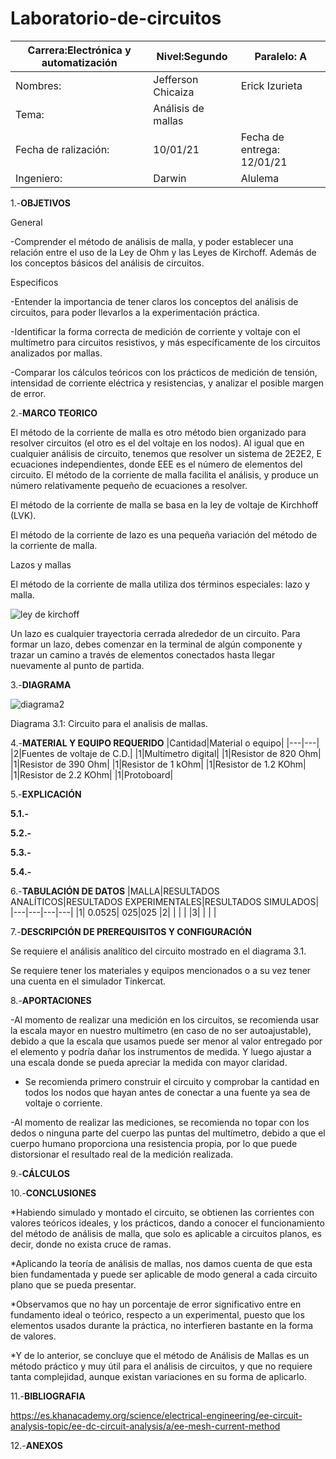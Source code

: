# Laboratorio-de-circuitos
|Carrera:Electrónica y automatización|Nivel:Segundo|Paralelo: A|
|---|---|---|
|Nombres:|Jefferson Chicaiza| Erick Izurieta|
|Tema:|Análisis de mallas| |
|Fecha de ralización:| 10/01/21|Fecha de entrega: 12/01/21|
|Ingeniero:| Darwin|Alulema |

1.-**OBJETIVOS**

General 

-Comprender el método de análisis de malla, y poder establecer una relación entre el uso de la Ley de Ohm y las Leyes de Kirchoff. Además de los conceptos básicos del análisis de circuitos.

Especificos

-Entender la importancia de tener claros los conceptos del análisis de circuitos, para   poder   llevarlos   a   la experimentación práctica.

-Identificar la forma correcta de medición de corriente y voltaje con el multímetro para circuitos resistivos, y más específicamente de los circuitos analizados por mallas.

-Comparar los cálculos teóricos con los prácticos de medición de tensión, intensidad de
corriente eléctrica y resistencias, y analizar el posible margen de error.

2.-**MARCO TEORICO**

El método de la corriente de malla es otro método bien organizado para resolver circuitos (el otro es el del voltaje en los nodos). Al igual que en cualquier análisis de circuito, tenemos que resolver un sistema de 2E2E2, E ecuaciones independientes, donde EEE es el número de elementos del circuito. El método de la corriente de malla facilita el análisis, y produce un número relativamente pequeño de ecuaciones a resolver.

El método de la corriente de malla se basa en la ley de voltaje de Kirchhoff (LVK).

El método de la corriente de lazo es una pequeña variación del método de la corriente de malla.

Lazos y mallas

El método de la corriente de malla utiliza dos términos especiales: lazo y malla.

![ley de kirchoff](https://user-images.githubusercontent.com/75336529/104218947-776df380-540b-11eb-99e5-7e8b42d7c406.png)

Un lazo es cualquier trayectoria cerrada alrededor de un circuito. Para formar un lazo, debes comenzar en la terminal de algún componente y trazar un camino a través de elementos conectados hasta llegar nuevamente al punto de partida.

3.-**DIAGRAMA**

![diagrama2](https://user-images.githubusercontent.com/75336529/104114304-eeeb3800-52d0-11eb-85ee-852eb00cabb1.png)

Diagrama 3.1: Circuito para el analisis de mallas.

4.-**MATERIAL Y EQUIPO REQUERIDO**
|Cantidad|Material o equipo|
|---|---|
|2|Fuentes de voltaje de C.D.|
|1|Multímetro digital|
|1|Resistor de 820 Ohm|
|1|Resistor de 390 Ohm|
|1|Resistor de 1 kOhm|
|1|Resistor de 1.2 KOhm|
|1|Resistor de 2.2 KOhm|
|1|Protoboard|

5.-**EXPLICACIÓN**

**5.1.-**

**5.2.-**

**5.3.-**

**5.4.-**

6.-**TABULACIÓN DE DATOS**
|MALLA|RESULTADOS ANALÍTICOS|RESULTADOS EXPERIMENTALES|RESULTADOS SIMULADOS|
|---|---|---|---|
|1| 0.0525| 025|025
|2| | | |
|3| | | |

7.-**DESCRIPCIÓN DE PREREQUISITOS Y CONFIGURACIÓN**

Se requiere el análisis analítico del circuito mostrado en el diagrama 3.1.

Se requiere tener los materiales y equipos mencionados o a su vez tener una cuenta en el simulador Tinkercat.

8.-**APORTACIONES**

-Al momento de realizar una medición en los circuitos, se recomienda usar la escala mayor en nuestro multímetro (en caso de no ser autoajustable), debido a que la escala que usamos puede ser menor al valor entregado por el elemento y podría dañar los instrumentos de medida. Y luego ajustar a una escala donde se pueda apreciar la medida con mayor claridad. 

- Se recomienda primero construir el circuito y comprobar la cantidad en todos los nodos que hayan antes de conectar a una fuente ya sea de voltaje o corriente.

-Al momento de realizar las mediciones, se recomienda no topar con los dedos o ninguna parte del cuerpo las puntas del multímetro, debido a que el cuerpo humano proporciona una resistencia propia, por lo que puede distorsionar el resultado real de la medición realizada.

9.-**CÁLCULOS**

10.-**CONCLUSIONES**

*Habiendo simulado y montado el circuito, se obtienen las corrientes con valores teóricos ideales, y los prácticos, dando a conocer el funcionamiento del método de análisis de malla, que solo es aplicable a circuitos planos, es decir, donde no exista cruce de ramas.

*Aplicando la teoría de análisis de mallas, nos damos cuenta de que esta bien fundamentada y puede ser aplicable de modo general a cada circuito plano que se pueda presentar.

*Observamos que no hay un porcentaje de error significativo entre en fundamento ideal o teórico, respecto a un experimental, puesto que los elementos usados durante la práctica, no interfieren bastante en la forma de valores.

*Y   de   lo   anterior, se   concluye   que   el método   de   Análisis   de   Mallas   es   un
método práctico y muy útil para el análisis de   circuitos, y   que   no   requiere   tanta
complejidad, aunque   existan   variaciones en su forma de aplicarlo.

11.-**BIBLIOGRAFIA**

https://es.khanacademy.org/science/electrical-engineering/ee-circuit-analysis-topic/ee-dc-circuit-analysis/a/ee-mesh-current-method

12.-**ANEXOS**

